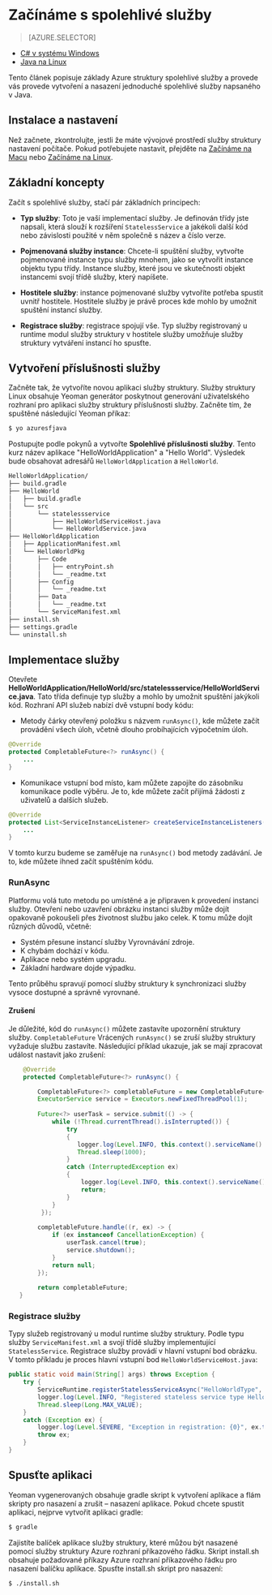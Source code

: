 <properties
   pageTitle="Začínáme s spolehlivé služby | Microsoft Azure"
   description="Úvod k vytvoření aplikace Microsoft Azure služby struktury s příslušnosti a stavové služby."
   services="service-fabric"
   documentationCenter=".net"
   authors="vturecek"
   manager="timlt"
   editor=""/>

<tags
   ms.service="service-fabric"
   ms.devlang="java"
   ms.topic="article"
   ms.tgt_pltfrm="na"
   ms.workload="na"
   ms.date="09/26/2016"
   ms.author="vturecek"/>

# <a name="get-started-with-reliable-services"></a>Začínáme s spolehlivé služby

> [AZURE.SELECTOR]
- [C# v systému Windows](service-fabric-reliable-services-quick-start.md)
- [Java na Linux](service-fabric-reliable-services-quick-start-java.md)

Tento článek popisuje základy Azure struktury spolehlivé služby a provede vás provede vytvoření a nasazení jednoduché spolehlivé služby napsaného v Java.

## <a name="installation-and-setup"></a>Instalace a nastavení
Než začnete, zkontrolujte, jestli že máte vývojové prostředí služby struktury nastavení počítače.
Pokud potřebujete nastavit, přejděte na [Začínáme na Macu](service-fabric-get-started-mac.md) nebo [Začínáme na Linux](service-fabric-get-started-linux.md).

## <a name="basic-concepts"></a>Základní koncepty
Začít s spolehlivé služby, stačí pár základních principech:

 - **Typ služby**: Toto je vaší implementací služby. Je definován třídy jste napsali, která slouží k rozšíření `StatelessService` a jakékoli další kód nebo závislosti použité v něm společně s název a číslo verze.

 - **Pojmenovaná služby instance**: Chcete-li spuštění služby, vytvořte pojmenované instance typu služby mnohem, jako se vytvořit instance objektu typu třídy. Instance služby, které jsou ve skutečnosti objekt instancemi svojí třídě služby, který napíšete. 

 - **Hostitele služby**: instance pojmenované služby vytvoříte potřeba spustit uvnitř hostitele. Hostitele služby je právě proces kde mohlo by umožnit spuštění instancí služby.

 - **Registrace služby**: registrace spojují vše. Typ služby registrovaný u runtime modul služby struktury v hostitele služby umožňuje služby struktury vytváření instancí ho spusťte.  

## <a name="create-a-stateless-service"></a>Vytvoření příslušnosti služby

Začněte tak, že vytvoříte novou aplikaci služby struktury. Služby struktury Linux obsahuje Yeoman generátor poskytnout generování uživatelského rozhraní pro aplikaci služby struktury příslušnosti služby. Začněte tím, že spuštěné následující Yeoman příkaz:

```bash
$ yo azuresfjava
```

Postupujte podle pokynů a vytvořte **Spolehlivé příslušnosti služby**. Tento kurz název aplikace "HelloWorldApplication" a "Hello World". Výsledek bude obsahovat adresářů `HelloWorldApplication` a `HelloWorld`.

```bash
HelloWorldApplication/
├── build.gradle
├── HelloWorld
│   ├── build.gradle
│   └── src
│       └── statelessservice
│           ├── HelloWorldServiceHost.java
│           └── HelloWorldService.java
├── HelloWorldApplication
│   ├── ApplicationManifest.xml
│   └── HelloWorldPkg
│       ├── Code
│       │   ├── entryPoint.sh
│       │   └── _readme.txt
│       ├── Config
│       │   └── _readme.txt
│       ├── Data
│       │   └── _readme.txt
│       └── ServiceManifest.xml
├── install.sh
├── settings.gradle
└── uninstall.sh
```

## <a name="implement-the-service"></a>Implementace služby

Otevřete **HelloWorldApplication/HelloWorld/src/statelessservice/HelloWorldService.java**. Tato třída definuje typ služby a mohlo by umožnit spuštění jakýkoli kód. Rozhraní API služeb nabízí dvě vstupní body kódu:

 - Metody čárky otevřený položku s názvem `runAsync()`, kde můžete začít provádění všech úloh, včetně dlouho probíhajících výpočetním úloh.

```java
@Override
protected CompletableFuture<?> runAsync() {
    ...
}
```

 - Komunikace vstupní bod místo, kam můžete zapojíte do zásobníku komunikace podle výběru. Je to, kde můžete začít přijímá žádosti z uživatelů a dalších služeb.

```java
@Override
protected List<ServiceInstanceListener> createServiceInstanceListeners() {
    ...
}
```

V tomto kurzu budeme se zaměřuje na `runAsync()` bod metody zadávání. Je to, kde můžete ihned začít spuštěním kódu.

### <a name="runasync"></a>RunAsync

Platformu volá tuto metodu po umístěné a je připraven k provedení instanci služby. Otevření nebo uzavření obrázku instanci služby může dojít opakovaně pokoušeli přes životnost službu jako celek. K tomu může dojít různých důvodů, včetně:

- Systém přesune instancí služby Vyrovnávání zdroje.
- K chybám dochází v kódu.
- Aplikace nebo systém upgradu.
- Základní hardware dojde výpadku.

Tento průběhu spravují pomocí služby struktury k synchronizaci služby vysoce dostupné a správně vyrovnané.

#### <a name="cancellation"></a>Zrušení

Je důležité, kód do `runAsync()` můžete zastavíte upozornění struktury služby. `CompletableFuture` Vrácených `runAsync()` se zruší služby struktury vyžaduje službu zastavíte. Následující příklad ukazuje, jak se mají zpracovat událost nastavit jako zrušení: 

```java
    @Override
    protected CompletableFuture<?> runAsync() {

        CompletableFuture<?> completableFuture = new CompletableFuture<>();
        ExecutorService service = Executors.newFixedThreadPool(1);
        
        Future<?> userTask = service.submit(() -> {
            while (!Thread.currentThread().isInterrupted()) {
                try
                {
                   logger.log(Level.INFO, this.context().serviceName().toString());
                   Thread.sleep(1000);
                }
                catch (InterruptedException ex)
                {
                    logger.log(Level.INFO, this.context().serviceName().toString() + " interrupted. Exiting");
                    return;
                }
            }
         });
 
        completableFuture.handle((r, ex) -> {
            if (ex instanceof CancellationException) {
                userTask.cancel(true);
                service.shutdown();
            }
            return null;
        });
 
        return completableFuture;
   }
``` 

### <a name="service-registration"></a>Registrace služby

Typy služeb registrovaný u modul runtime služby struktury. Podle typu služby `ServiceManifest.xml` a svojí třídě služby implementující `StatelessService`. Registrace služby provádí v hlavní vstupní bod obrázku. V tomto příkladu je proces hlavní vstupní bod `HelloWorldServiceHost.java`:

```java
public static void main(String[] args) throws Exception {
    try {
        ServiceRuntime.registerStatelessServiceAsync("HelloWorldType", (context) -> new HelloWorldService(), Duration.ofSeconds(10));
        logger.log(Level.INFO, "Registered stateless service type HelloWorldType.");
        Thread.sleep(Long.MAX_VALUE);
    } 
    catch (Exception ex) {
        logger.log(Level.SEVERE, "Exception in registration: {0}", ex.toString());
        throw ex;
    }
}
```

## <a name="run-the-application"></a>Spusťte aplikaci

Yeoman vygenerovaných obsahuje gradle skript k vytvoření aplikace a flám skripty pro nasazení a zrušit – nasazení aplikace. Pokud chcete spustit aplikaci, nejprve vytvořit aplikaci gradle:

```bash
$ gradle
```

Zajistíte balíček aplikace služby struktury, které můžou být nasazené pomocí služby struktury Azure rozhraní příkazového řádku. Skript install.sh obsahuje požadované příkazy Azure rozhraní příkazového řádku pro nasazení balíčku aplikace. Spusťte install.sh skript pro nasazení:

```bask
$ ./install.sh
```
